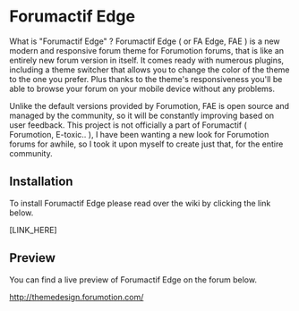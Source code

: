 # Forumactif Edge

What is "Forumactif Edge" ? Forumactif Edge ( or FA Edge, FAE ) is a new modern and responsive forum theme for Forumotion forums, that is like an entirely new forum version in itself. It comes ready with numerous plugins, including a theme switcher that allows you to change the color of the theme to the one you prefer. Plus thanks to the theme's responsiveness you'll be able to browse your forum on your mobile device without any problems.

Unlike the default versions provided by Forumotion, FAE is open source and managed by the community, so it will be constantly improving based on user feedback. This project is not officially a part of Forumactif ( Forumotion, E-toxic.. ), I have been wanting a new look for Forumotion forums for awhile, so I took it upon myself to create just that, for the entire community. 

## Installation

To install Forumactif Edge please read over the wiki by clicking the link below.

[LINK_HERE]

## Preview
You can find a live preview of Forumactif Edge on the forum below.

http://themedesign.forumotion.com/
